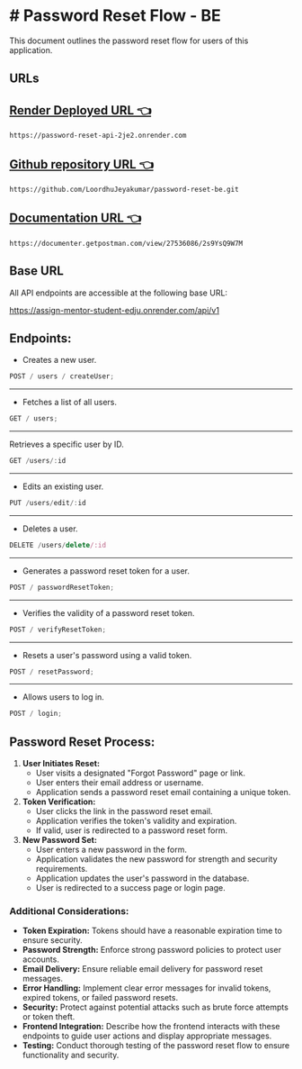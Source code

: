 # **\# Password Reset Flow - BE**

This document outlines the password reset flow for users of this application.

## **URLs**

## [Render Deployed URL 👈 ](https://password-reset-api-2je2.onrender.com)

```
https://password-reset-api-2je2.onrender.com
```

## [Github repository URL 👈](https://github.com/LoordhuJeyakumar/password-reset-be.git)

```
https://github.com/LoordhuJeyakumar/password-reset-be.git
```

## [Documentation URL 👈](https://documenter.getpostman.com/view/27536086/2s9YsQ9W7M)

```
https://documenter.getpostman.com/view/27536086/2s9YsQ9W7M
```

## Base URL

All API endpoints are accessible at the following base URL:

https://assign-mentor-student-edju.onrender.com/api/v1

## **Endpoints:**

- Creates a new user.

```js
POST / users / createUser;
```

---

- Fetches a list of all users.

```js
GET / users;
```

---

Retrieves a specific user by ID.

```js
GET /users/:id
```

---

- Edits an existing user.

```js
PUT /users/edit/:id
```

---

- Deletes a user.

```js
DELETE /users/delete/:id
```

---

- Generates a password reset token for a user.

```js
POST / passwordResetToken;
```

---

- Verifies the validity of a password reset token.

```js
POST / verifyResetToken;
```

---

- Resets a user's password using a valid token.

```js
POST / resetPassword;
```

---

- Allows users to log in.

```js
POST / login;
```

## **Password Reset Process:**

1. **User Initiates Reset:**
   - User visits a designated "Forgot Password" page or link.
   - User enters their email address or username.
   - Application sends a password reset email containing a unique token.
2. **Token Verification:**
   - User clicks the link in the password reset email.
   - Application verifies the token's validity and expiration.
   - If valid, user is redirected to a password reset form.
3. **New Password Set:**
   - User enters a new password in the form.
   - Application validates the new password for strength and security requirements.
   - Application updates the user's password in the database.
   - User is redirected to a success page or login page.

### **Additional Considerations:**

- **Token Expiration:** Tokens should have a reasonable expiration time to ensure security.
- **Password Strength:** Enforce strong password policies to protect user accounts.
- **Email Delivery:** Ensure reliable email delivery for password reset messages.
- **Error Handling:** Implement clear error messages for invalid tokens, expired tokens, or failed password resets.
- **Security:** Protect against potential attacks such as brute force attempts or token theft.
- **Frontend Integration:** Describe how the frontend interacts with these endpoints to guide user actions and display appropriate messages.
- **Testing:** Conduct thorough testing of the password reset flow to ensure functionality and security.
